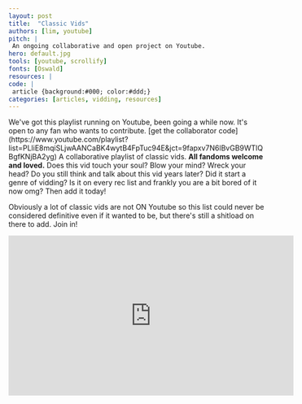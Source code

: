 ```yaml
---
layout: post
title:  "Classic Vids"
authors: [lim, youtube]
pitch: |
 An ongoing collaborative and open project on Youtube.
hero: default.jpg
tools: [youtube, scrollify]
fonts: [Oswald]
resources: |
code: |
 article {background:#000; color:#ddd;}
categories: [articles, vidding, resources]
---
```


<section class="copy" markdown="1">
We've got this playlist running on Youtube, been going a while now. It's open to any fan who wants to contribute. [get the collaborator code](https://www.youtube.com/playlist?list=PLliE8mqiSLjwAANCaBK4wytB4FpTuc94E&jct=9fapxv7N6lBvGB9WTlQBgfKNjBA2yg) A collaborative playlist of classic vids. <strong>All fandoms welcome and loved.</strong> Does this vid touch your soul? Blow your mind? Wreck your head? Do you still think and talk about this vid years later? Did it start a genre of vidding? Is it on every rec list and frankly you are a bit bored of it now omg? Then add it today!

Obviously a lot of classic vids are not ON Youtube so this list could never be considered definitive even if it wanted to be, but there's still a shitload on there to add. Join in! 
</section>

<div class="video fullscreen"><iframe width="560" height="315" src="https://www.youtube.com/embed/videoseries?list=PLliE8mqiSLjwAANCaBK4wytB4FpTuc94E" frameborder="0" allowfullscreen></iframe></div>
